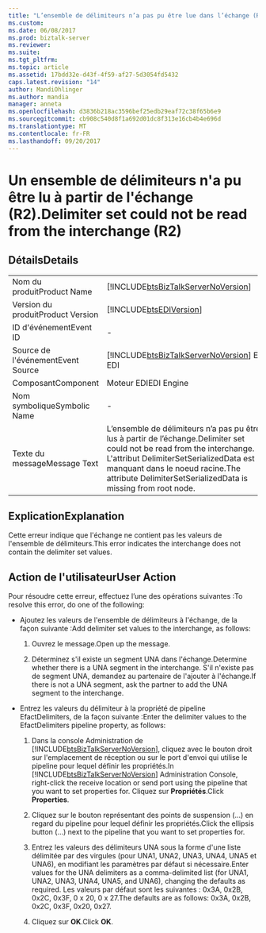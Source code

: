 ```yaml
---
title: "L’ensemble de délimiteurs n’a pas pu être lue dans l’échange (R2) | Documents Microsoft"
ms.custom: 
ms.date: 06/08/2017
ms.prod: biztalk-server
ms.reviewer: 
ms.suite: 
ms.tgt_pltfrm: 
ms.topic: article
ms.assetid: 17bdd32e-d43f-4f59-af27-5d3054fd5432
caps.latest.revision: "14"
author: MandiOhlinger
ms.author: mandia
manager: anneta
ms.openlocfilehash: d3836b218ac3596bef25edb29eaf72c38f65b6e9
ms.sourcegitcommit: cb908c540d8f1a692d01dc8f313e16cb4b4e696d
ms.translationtype: MT
ms.contentlocale: fr-FR
ms.lasthandoff: 09/20/2017
---
```

# <a name="delimiter-set-could-not-be-read-from-the-interchange-r2"></a><span data-ttu-id="ca697-102">Un ensemble de délimiteurs n'a pu être lu à partir de l'échange (R2).</span><span class="sxs-lookup"><span data-stu-id="ca697-102">Delimiter set could not be read from the interchange (R2)</span></span>
## <a name="details"></a><span data-ttu-id="ca697-103">Détails</span><span class="sxs-lookup"><span data-stu-id="ca697-103">Details</span></span>  
  
|||  
|-|-|  
|<span data-ttu-id="ca697-104">Nom du produit</span><span class="sxs-lookup"><span data-stu-id="ca697-104">Product Name</span></span>|[!INCLUDE[btsBizTalkServerNoVersion](../includes/btsbiztalkservernoversion-md.md)]|  
|<span data-ttu-id="ca697-105">Version du produit</span><span class="sxs-lookup"><span data-stu-id="ca697-105">Product Version</span></span>|[!INCLUDE[btsEDIVersion](../includes/btsediversion-md.md)]|  
|<span data-ttu-id="ca697-106">ID d'événement</span><span class="sxs-lookup"><span data-stu-id="ca697-106">Event ID</span></span>|-|  
|<span data-ttu-id="ca697-107">Source de l'événement</span><span class="sxs-lookup"><span data-stu-id="ca697-107">Event Source</span></span>|[!INCLUDE[btsBizTalkServerNoVersion](../includes/btsbiztalkservernoversion-md.md)]<span data-ttu-id="ca697-108"> EDI</span><span class="sxs-lookup"><span data-stu-id="ca697-108"> EDI</span></span>|  
|<span data-ttu-id="ca697-109">Composant</span><span class="sxs-lookup"><span data-stu-id="ca697-109">Component</span></span>|<span data-ttu-id="ca697-110">Moteur EDI</span><span class="sxs-lookup"><span data-stu-id="ca697-110">EDI Engine</span></span>|  
|<span data-ttu-id="ca697-111">Nom symbolique</span><span class="sxs-lookup"><span data-stu-id="ca697-111">Symbolic Name</span></span>|-|  
|<span data-ttu-id="ca697-112">Texte du message</span><span class="sxs-lookup"><span data-stu-id="ca697-112">Message Text</span></span>|<span data-ttu-id="ca697-113">L’ensemble de délimiteurs n’a pas pu être lus à partir de l’échange.</span><span class="sxs-lookup"><span data-stu-id="ca697-113">Delimiter set could not be read from the interchange.</span></span> <span data-ttu-id="ca697-114">L'attribut DelimiterSetSerializedData est manquant dans le noeud racine.</span><span class="sxs-lookup"><span data-stu-id="ca697-114">The attribute DelimiterSetSerializedData is missing from root node.</span></span>|  
  
## <a name="explanation"></a><span data-ttu-id="ca697-115">Explication</span><span class="sxs-lookup"><span data-stu-id="ca697-115">Explanation</span></span>  
 <span data-ttu-id="ca697-116">Cette erreur indique que l'échange ne contient pas les valeurs de l'ensemble de délimiteurs.</span><span class="sxs-lookup"><span data-stu-id="ca697-116">This error indicates the interchange does not contain the delimiter set values.</span></span>  
  
## <a name="user-action"></a><span data-ttu-id="ca697-117">Action de l'utilisateur</span><span class="sxs-lookup"><span data-stu-id="ca697-117">User Action</span></span>  
 <span data-ttu-id="ca697-118">Pour résoudre cette erreur, effectuez l’une des opérations suivantes :</span><span class="sxs-lookup"><span data-stu-id="ca697-118">To resolve this error, do one of the following:</span></span>  
  
-   <span data-ttu-id="ca697-119">Ajoutez les valeurs de l'ensemble de délimiteurs à l'échange, de la façon suivante :</span><span class="sxs-lookup"><span data-stu-id="ca697-119">Add delimiter set values to the interchange, as follows:</span></span>  
  
    1.  <span data-ttu-id="ca697-120">Ouvrez le message.</span><span class="sxs-lookup"><span data-stu-id="ca697-120">Open up the message.</span></span>  
  
    2.  <span data-ttu-id="ca697-121">Déterminez s'il existe un segment UNA dans l'échange.</span><span class="sxs-lookup"><span data-stu-id="ca697-121">Determine whether there is a UNA segment in the interchange.</span></span> <span data-ttu-id="ca697-122">S'il n'existe pas de segment UNA, demandez au partenaire de l'ajouter à l'échange.</span><span class="sxs-lookup"><span data-stu-id="ca697-122">If there is not a UNA segment, ask the partner to add the UNA segment to the interchange.</span></span>  
  
-   <span data-ttu-id="ca697-123">Entrez les valeurs du délimiteur à la propriété de pipeline EfactDelimiters, de la façon suivante :</span><span class="sxs-lookup"><span data-stu-id="ca697-123">Enter the delimiter values to the EfactDelimiters pipeline property, as follows:</span></span>  
  
    1.  <span data-ttu-id="ca697-124">Dans la console Administration de [!INCLUDE[btsBizTalkServerNoVersion](../includes/btsbiztalkservernoversion-md.md)], cliquez avec le bouton droit sur l'emplacement de réception ou sur le port d'envoi qui utilise le pipeline pour lequel définir les propriétés.</span><span class="sxs-lookup"><span data-stu-id="ca697-124">In [!INCLUDE[btsBizTalkServerNoVersion](../includes/btsbiztalkservernoversion-md.md)] Administration Console, right-click the receive location or send port using the pipeline that you want to set properties for.</span></span> <span data-ttu-id="ca697-125">Cliquez sur **Propriétés**.</span><span class="sxs-lookup"><span data-stu-id="ca697-125">Click **Properties**.</span></span>  
  
    2.  <span data-ttu-id="ca697-126">Cliquez sur le bouton représentant des points de suspension (…) en regard du pipeline pour lequel définir les propriétés.</span><span class="sxs-lookup"><span data-stu-id="ca697-126">Click the ellipsis button (…) next to the pipeline that you want to set properties for.</span></span>  
  
    3.  <span data-ttu-id="ca697-127">Entrez les valeurs des délimiteurs UNA sous la forme d'une liste délimitée par des virgules (pour UNA1, UNA2, UNA3, UNA4, UNA5 et UNA6), en modifiant les paramètres par défaut si nécessaire.</span><span class="sxs-lookup"><span data-stu-id="ca697-127">Enter values for the UNA delimiters as a comma-delimited list (for UNA1, UNA2, UNA3, UNA4, UNA5, and UNA6), changing the defaults as required.</span></span> <span data-ttu-id="ca697-128">Les valeurs par défaut sont les suivantes : 0x3A, 0x2B, 0x2C, 0x3F, 0 x 20, 0 x 27.</span><span class="sxs-lookup"><span data-stu-id="ca697-128">The defaults are as follows: 0x3A, 0x2B, 0x2C, 0x3F, 0x20, 0x27.</span></span>  
  
    4.  <span data-ttu-id="ca697-129">Cliquez sur **OK**.</span><span class="sxs-lookup"><span data-stu-id="ca697-129">Click **OK**.</span></span>